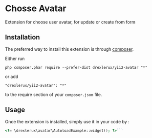 Chosse Avatar
=============
Extension for choose user avatar, for update or create from form

Installation
------------

The preferred way to install this extension is through [composer](http://getcomposer.org/download/).

Either run

```
php composer.phar require --prefer-dist drexlerux/yii2-avatar "*"
```

or add

```
"drexlerux/yii2-avatar": "*"
```

to the require section of your `composer.json` file.


Usage
-----

Once the extension is installed, simply use it in your code by  :

```php
<?= \drexlerux\avatar\AutoloadExample::widget(); ?>```